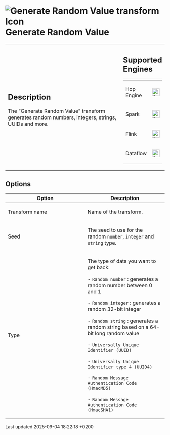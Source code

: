 <div id="header">

# <span class="image image-doc-icon">![Generate Random Value transform Icon](../assets/images/transforms/icons/randomvalue.svg)</span> Generate Random Value

</div>

<div id="content">

<div id="preamble">

<div class="sectionbody">

<table>
<colgroup>
<col style="width: 75%" />
<col style="width: 25%" />
</colgroup>
<tbody>
<tr class="odd">
<td><div class="content">
<div class="sect1">
<h2 id="_description">Description</h2>
<div class="sectionbody">
<div class="paragraph">
<p>The &quot;Generate Random Value&quot; transform generates random numbers, integers, strings, UUIDs and more.</p>
</div>
</div>
</div>
</div></td>
<td><div class="content">
<div class="sect1">
<h2 id="_supported_engines">Supported Engines</h2>
<div class="sectionbody">
<table>
<tbody>
<tr class="odd">
<td><p>Hop Engine</p></td>
<td><div class="content">
<div class="paragraph">
<p><span class="image"><img src="../assets/images/check_mark.svg" alt="Supported" width="24" /></span></p>
</div>
</div></td>
</tr>
<tr class="even">
<td><p>Spark</p></td>
<td><div class="content">
<div class="paragraph">
<p><span class="image"><img src="../assets/images/check_mark.svg" alt="Supported" width="24" /></span></p>
</div>
</div></td>
</tr>
<tr class="odd">
<td><p>Flink</p></td>
<td><div class="content">
<div class="paragraph">
<p><span class="image"><img src="../assets/images/check_mark.svg" alt="Supported" width="24" /></span></p>
</div>
</div></td>
</tr>
<tr class="even">
<td><p>Dataflow</p></td>
<td><div class="content">
<div class="paragraph">
<p><span class="image"><img src="../assets/images/check_mark.svg" alt="Supported" width="24" /></span></p>
</div>
</div></td>
</tr>
</tbody>
</table>
</div>
</div>
</div></td>
</tr>
</tbody>
</table>

</div>

</div>

<div class="sect1">

## Options

<div class="sectionbody">

<table>
<colgroup>
<col style="width: 50%" />
<col style="width: 50%" />
</colgroup>
<thead>
<tr class="header">
<th>Option</th>
<th>Description</th>
</tr>
</thead>
<tbody>
<tr class="odd">
<td><p>Transform name</p></td>
<td><p>Name of the transform.</p></td>
</tr>
<tr class="even">
<td><p>Seed</p></td>
<td><p>The seed to use for the random <code>number</code>, <code>integer</code> and <code>string</code> type.</p></td>
</tr>
<tr class="odd">
<td><p>Type</p></td>
<td><p>The type of data you want to get back:</p>
<p>- <code>Random number</code> : generates a random number between 0 and 1</p>
<p>- <code>Random integer</code> : generates a random 32-bit integer</p>
<p>- <code>Random string</code> : generates a random string based on a 64-bit long random value</p>
<p>- <code>Universally Unique Identifier (UUID)</code></p>
<p>- <code>Universally Unique Identifier type 4 (UUID4)</code></p>
<p>- <code>Random Message Authentication Code (HmacMD5)</code></p>
<p>- <code>Random Message Authentication Code (HmacSHA1)</code></p></td>
</tr>
</tbody>
</table>

</div>

</div>

</div>

<div id="footer">

<div id="footer-text">

Last updated 2025-09-04 18:22:18 +0200

</div>

</div>
